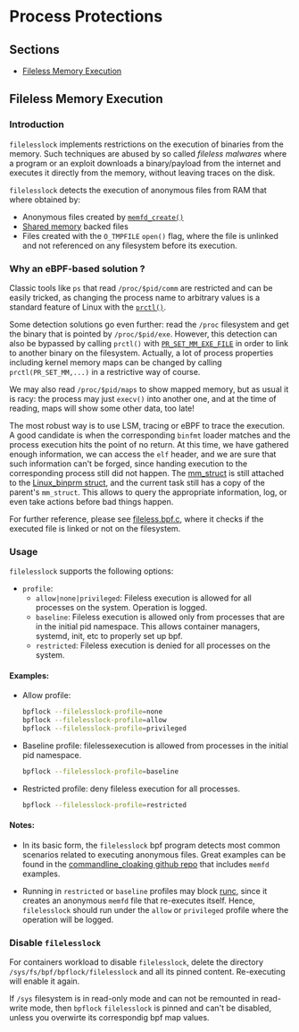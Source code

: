 # Process Protections

## Sections

  - [Fileless Memory Execution](https://github.com/linux-lock/bpflock/tree/main/docs/process-protections.md#fileless-memory-execution)


## Fileless Memory Execution

### Introduction

`filelesslock` implements restrictions on the execution of binaries from the memory.
Such techniques are abused by so called _fileless malwares_ where a program or an exploit downloads a binary/payload from the
internet and executes it directly from the memory, without leaving traces on the disk.

`filelesslock` detects the execution of anonymous files from RAM that where obtained by:

  - Anonymous files created by [`memfd_create()`](https://man7.org/linux/man-pages/man2/memfd_create.2.html)
  - [Shared memory](https://man7.org/linux/man-pages/man7/shm_overview.7.html) backed files
  - Files created with the `O_TMPFILE` `open()` flag, where the file is unlinked and not referenced on any filesystem before its execution.

### Why an eBPF-based solution ?

Classic tools like `ps` that read `/proc/$pid/comm` are restricted and can be easily tricked, as changing the process name to arbitrary values is
a standard feature of Linux with the [`prctl()`](https://man7.org/linux/man-pages/man2/prctl.2.html).

Some detection solutions go even further: read the `/proc` filesystem and get the binary that is pointed by
`/proc/$pid/exe`. However, this detection can also be bypassed by calling `prctl()` with
[`PR_SET_MM_EXE_FILE`](https://man7.org/linux/man-pages/man2/prctl.2.html) in order to link to another binary on the filesystem.
Actually, a lot of process properties including kernel memory maps can be changed by calling `prctl(PR_SET_MM,...)` in a
restrictive way of course.

We may also read `/proc/$pid/maps` to show mapped memory, but as usual it is racy: the process may just `execv()` into another
one, and at the time of reading, maps will show some other data, too late!

The most robust way is to use LSM, tracing or eBPF to trace the execution. A good candidate is when the corresponding
`binfmt` loader matches and the process execution hits the point of no return. At this time, we have gathered enough
information, we can access the `elf` header, and we are sure that such information can't be forged,
since handing execution to the corresponding process still did not happen. The
[mm_struct](https://elixir.bootlin.com/linux/latest/C/ident/mm_struct) is still attached to the
[Linux_binprm struct](https://elixir.bootlin.com/linux/latest/C/ident/linux_binprm), and the current task still has a
copy of the parent's `mm_struct`. This allows to query the appropriate information, log, or even take actions before
bad things happen.

For further reference, please see [fileless.bpf.c](https://github.com/linux-lock/bpflock/blob/main/bpf/fileless.bpf.c), where it checks if the executed file is linked or not on the filesystem.

### Usage

`filelesslock` supports the following options:

 * `profile`:
    - `allow|none|privileged`: Fileless execution is allowed for all processes on the system. Operation is logged.
    - `baseline`: Fileless execution is allowed only from processes that are in the initial pid namespace. This allows container managers, systemd, init, etc to properly set up bpf.
    - `restricted`: Fileless execution is denied for all processes on the system.

#### Examples:

* Allow profile:

  ```bash
  bpflock --filelesslock-profile=none
  bpflock --filelesslock-profile=allow
  bpflock --filelesslock-profile=privileged
  ```

* Baseline profile: filelessexecution is allowed from processes in the initial pid namespace.
  ```bash
  bpflock --filelesslock-profile=baseline
  ```

* Restricted profile: deny fileless execution for all processes.
  ```bash
  bpflock --filelesslock-profile=restricted
  ```

#### Notes:
- In its basic form, the `filelesslock` bpf program detects most common scenarios related to executing anonymous files. Great
examples can be found in the [commandline_cloaking github repo](https://github.com/pathtofile/commandline_cloaking) that
includes `memfd` examples.

- Running in `restricted` or `baseline` profiles may block [runc](https://github.com/opencontainers/runc), since it
creates an anonymous `memfd` file that re-executes itself. Hence, `filelesslock` should run under the `allow` or `privileged`
profile where the operation will be logged.

### Disable `filelesslock`

For containers workload to disable `filelesslock`, delete the directory `/sys/fs/bpf/bpflock/filelesslock` and all its pinned content. Re-executing will enable it again.

If `/sys` filesystem is in read-only mode and can not be remounted in read-write mode, then `bpflock` `filelesslock` is pinned and can't be
disabled, unless you overwirte its correspondig bpf map values.
